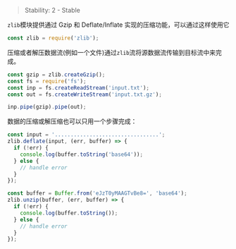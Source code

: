 
> Stability: 2 - Stable

`zlib`模块提供通过 Gzip 和 Deflate/Inflate 实现的压缩功能，可以通过这样使用它

```js
const zlib = require('zlib');
```

压缩或者解压数据流(例如一个文件)通过`zlib`流将源数据流传输到目标流中来完成。

```js
const gzip = zlib.createGzip();
const fs = require('fs');
const inp = fs.createReadStream('input.txt');
const out = fs.createWriteStream('input.txt.gz');

inp.pipe(gzip).pipe(out);
```

数据的压缩或解压缩也可以只用一个步骤完成：

```js
const input = '.................................';
zlib.deflate(input, (err, buffer) => {
  if (!err) {
    console.log(buffer.toString('base64'));
  } else {
    // handle error
  }
});

const buffer = Buffer.from('eJzT0yMAAGTvBe8=', 'base64');
zlib.unzip(buffer, (err, buffer) => {
  if (!err) {
    console.log(buffer.toString());
  } else {
    // handle error
  }
});
```

